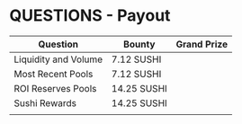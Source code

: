 # QUESTIONS - Payout



| Question             | Bounty      | Grand Prize |
| -------------------- | ----------- | ----------- |
| Liquidity and Volume | 7.12 SUSHI  |             |
| Most Recent Pools    | 7.12 SUSHI  |             |
| ROI Reserves Pools   | 14.25 SUSHI |             |
| Sushi Rewards        | 14.25 SUSHI |             |
|                      |             |             |
